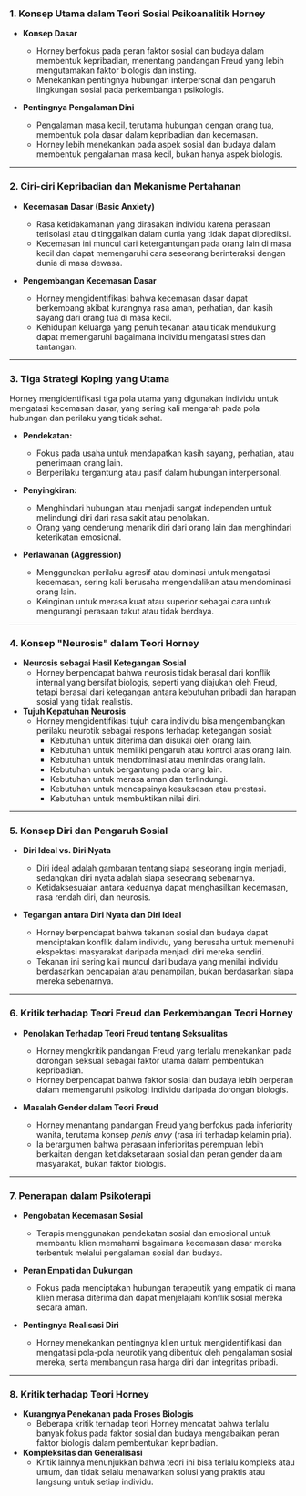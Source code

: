 ### 1. **Konsep Utama dalam Teori Sosial Psikoanalitik Horney**

- **Konsep Dasar**
    
    - Horney berfokus pada peran faktor sosial dan budaya dalam membentuk kepribadian, menentang pandangan Freud yang lebih mengutamakan faktor biologis dan insting.
    - Menekankan pentingnya hubungan interpersonal dan pengaruh lingkungan sosial pada perkembangan psikologis.
- **Pentingnya Pengalaman Dini**
    
    - Pengalaman masa kecil, terutama hubungan dengan orang tua, membentuk pola dasar dalam kepribadian dan kecemasan.
    - Horney lebih menekankan pada aspek sosial dan budaya dalam membentuk pengalaman masa kecil, bukan hanya aspek biologis.

---

### 2. **Ciri-ciri Kepribadian dan Mekanisme Pertahanan**

- **Kecemasan Dasar (Basic Anxiety)**
    
    - Rasa ketidakamanan yang dirasakan individu karena perasaan terisolasi atau ditinggalkan dalam dunia yang tidak dapat diprediksi.
    - Kecemasan ini muncul dari ketergantungan pada orang lain di masa kecil dan dapat memengaruhi cara seseorang berinteraksi dengan dunia di masa dewasa.
- **Pengembangan Kecemasan Dasar**
    
    - Horney mengidentifikasi bahwa kecemasan dasar dapat berkembang akibat kurangnya rasa aman, perhatian, dan kasih sayang dari orang tua di masa kecil.
    - Kehidupan keluarga yang penuh tekanan atau tidak mendukung dapat memengaruhi bagaimana individu mengatasi stres dan tantangan.

---

### 3. **Tiga Strategi Koping yang Utama**

Horney mengidentifikasi tiga pola utama yang digunakan individu untuk mengatasi kecemasan dasar, yang sering kali mengarah pada pola hubungan dan perilaku yang tidak sehat.

- **Pendekatan:**
    
    - Fokus pada usaha untuk mendapatkan kasih sayang, perhatian, atau penerimaan orang lain.
    - Berperilaku tergantung atau pasif dalam hubungan interpersonal.
- **Penyingkiran:**
    
    - Menghindari hubungan atau menjadi sangat independen untuk melindungi diri dari rasa sakit atau penolakan.
    - Orang yang cenderung menarik diri dari orang lain dan menghindari keterikatan emosional.
- **Perlawanan (Aggression)**
    
    - Menggunakan perilaku agresif atau dominasi untuk mengatasi kecemasan, sering kali berusaha mengendalikan atau mendominasi orang lain.
    - Keinginan untuk merasa kuat atau superior sebagai cara untuk mengurangi perasaan takut atau tidak berdaya.

---

### 4. **Konsep "Neurosis" dalam Teori Horney**

- **Neurosis sebagai Hasil Ketegangan Sosial**
    - Horney berpendapat bahwa neurosis tidak berasal dari konflik internal yang bersifat biologis, seperti yang diajukan oleh Freud, tetapi berasal dari ketegangan antara kebutuhan pribadi dan harapan sosial yang tidak realistis.
- **Tujuh Kepatuhan Neurosis**
    - Horney mengidentifikasi tujuh cara individu bisa mengembangkan perilaku neurotik sebagai respons terhadap ketegangan sosial:
        - Kebutuhan untuk diterima dan disukai oleh orang lain.
        - Kebutuhan untuk memiliki pengaruh atau kontrol atas orang lain.
        - Kebutuhan untuk mendominasi atau menindas orang lain.
        - Kebutuhan untuk bergantung pada orang lain.
        - Kebutuhan untuk merasa aman dan terlindungi.
        - Kebutuhan untuk mencapainya kesuksesan atau prestasi.
        - Kebutuhan untuk membuktikan nilai diri.

---

### 5. **Konsep Diri dan Pengaruh Sosial**

- **Diri Ideal vs. Diri Nyata**
    
    - Diri ideal adalah gambaran tentang siapa seseorang ingin menjadi, sedangkan diri nyata adalah siapa seseorang sebenarnya.
    - Ketidaksesuaian antara keduanya dapat menghasilkan kecemasan, rasa rendah diri, dan neurosis.
- **Tegangan antara Diri Nyata dan Diri Ideal**
    
    - Horney berpendapat bahwa tekanan sosial dan budaya dapat menciptakan konflik dalam individu, yang berusaha untuk memenuhi ekspektasi masyarakat daripada menjadi diri mereka sendiri.
    - Tekanan ini sering kali muncul dari budaya yang menilai individu berdasarkan pencapaian atau penampilan, bukan berdasarkan siapa mereka sebenarnya.

---

### 6. **Kritik terhadap Teori Freud dan Perkembangan Teori Horney**

- **Penolakan Terhadap Teori Freud tentang Seksualitas**
    
    - Horney mengkritik pandangan Freud yang terlalu menekankan pada dorongan seksual sebagai faktor utama dalam pembentukan kepribadian.
    - Horney berpendapat bahwa faktor sosial dan budaya lebih berperan dalam memengaruhi psikologi individu daripada dorongan biologis.
- **Masalah Gender dalam Teori Freud**
    
    - Horney menantang pandangan Freud yang berfokus pada inferiority wanita, terutama konsep _penis envy_ (rasa iri terhadap kelamin pria).
    - Ia berargumen bahwa perasaan inferioritas perempuan lebih berkaitan dengan ketidaksetaraan sosial dan peran gender dalam masyarakat, bukan faktor biologis.

---

### 7. **Penerapan dalam Psikoterapi**

- **Pengobatan Kecemasan Sosial**
    
    - Terapis menggunakan pendekatan sosial dan emosional untuk membantu klien memahami bagaimana kecemasan dasar mereka terbentuk melalui pengalaman sosial dan budaya.
- **Peran Empati dan Dukungan**
    
    - Fokus pada menciptakan hubungan terapeutik yang empatik di mana klien merasa diterima dan dapat menjelajahi konflik sosial mereka secara aman.
- **Pentingnya Realisasi Diri**
    
    - Horney menekankan pentingnya klien untuk mengidentifikasi dan mengatasi pola-pola neurotik yang dibentuk oleh pengalaman sosial mereka, serta membangun rasa harga diri dan integritas pribadi.

---

### 8. **Kritik terhadap Teori Horney**

- **Kurangnya Penekanan pada Proses Biologis**
    - Beberapa kritik terhadap teori Horney mencatat bahwa terlalu banyak fokus pada faktor sosial dan budaya mengabaikan peran faktor biologis dalam pembentukan kepribadian.
- **Kompleksitas dan Generalisasi**
    - Kritik lainnya menunjukkan bahwa teori ini bisa terlalu kompleks atau umum, dan tidak selalu menawarkan solusi yang praktis atau langsung untuk setiap individu.